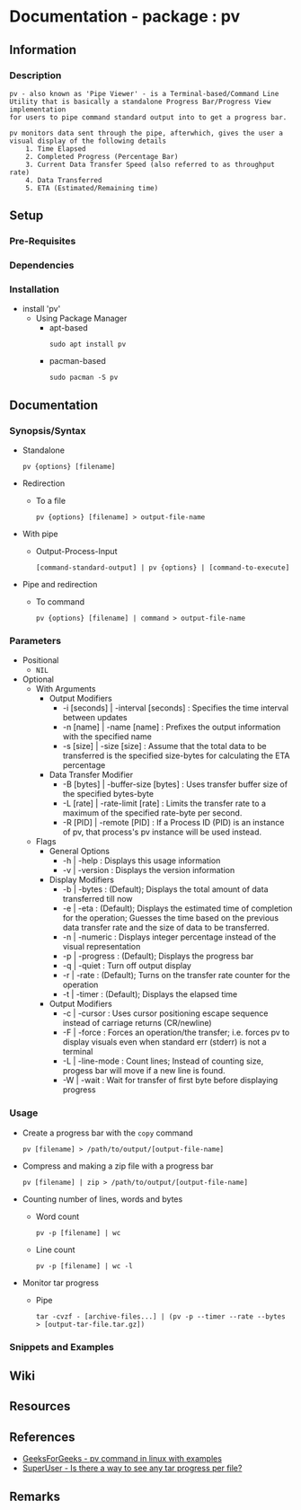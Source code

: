 # Documentation - package : pv

## Information
### Description
```
pv - also known as 'Pipe Viewer' - is a Terminal-based/Command Line Utility that is basically a standalone Progress Bar/Progress View implementation
for users to pipe command standard output into to get a progress bar.

pv monitors data sent through the pipe, afterwhich, gives the user a visual display of the following details
	1. Time Elapsed
	2. Completed Progress (Percentage Bar)
	3. Current Data Transfer Speed (also referred to as throughput rate)
	4. Data Transferred
	5. ETA (Estimated/Remaining time)
```

## Setup
### Pre-Requisites

### Dependencies

### Installation
- install 'pv'
	- Using Package Manager
		- apt-based
			```console
			sudo apt install pv
			```
		- pacman-based
			```console
			sudo pacman -S pv
			```

## Documentation
### Synopsis/Syntax
- Standalone
	```console
	pv {options} [filename]
	```

- Redirection
	- To a file
		```console
		pv {options} [filename] > output-file-name
		```

- With pipe
	- Output-Process-Input
		```console
		[command-standard-output] | pv {options} | [command-to-execute]
		```

- Pipe and redirection
	- To command
		```console
		pv {options} [filename] | command > output-file-name
		```

### Parameters
- Positional
	+ `NIL`
- Optional
	- With Arguments
		- Output Modifiers
			+ -i [seconds] | -interval [seconds] : Specifies the time interval between updates
			+ -n [name]    | -name [name]        : Prefixes the output information with the specified name
			+ -s [size]    | -size [size]        : Assume that the total data to be transferred is the specified size-bytes for calculating the ETA percentage
		- Data Transfer Modifier
			+ -B [bytes]   | -buffer-size [bytes] : Uses transfer buffer size of the specified bytes-byte
			+ -L [rate]    | -rate-limit [rate]   : Limits the transfer rate to a maximum of the specified rate-byte per second.
			+ -R [PID]     | -remote [PID]        : If a Process ID (PID) is an instance of pv, that process's pv instance will be used instead.
	- Flags
		- General Options
			+ -h | -help    : Displays this usage information
			+ -v | -version : Displays the version information
		- Display Modifiers
			+ -b | -bytes    : (Default); Displays the total amount of data transferred till now
			+ -e | -eta      : (Default); Displays the estimated time of completion for the operation; Guesses the time based on the previous data transfer rate and the size of data to be transferred.
			+ -n | -numeric  : Displays integer percentage instead of the visual representation
			+ -p | -progress : (Default); Displays the progress bar
			+ -q | -quiet    : Turn off output display
			+ -r | -rate     : (Default); Turns on the transfer rate counter for the operation
			+ -t | -timer    : (Default); Displays the elapsed time
		- Output Modifiers
			+ -c | -cursor    : Uses cursor positioning escape sequence instead of carriage returns (CR/newline)
			+ -F | -force     : Forces an operation/the transfer; i.e. forces pv to display visuals even when standard err (stderr) is not a terminal
			+ -L | -line-mode : Count lines; Instead of counting size, progess bar will move if a new line is found.
			+ -W | -wait      : Wait for transfer of first byte before displaying progress

### Usage
- Create a progress bar with the `copy` command
	```console
	pv [filename] > /path/to/output/[output-file-name]
	```

- Compress and making a zip file with a progress bar
	```console
	pv [filename] | zip > /path/to/output/[output-file-name]
	```

- Counting number of lines, words and bytes
	- Word count
		```console
		pv -p [filename] | wc
		```
	- Line count
		```console
		pv -p [filename] | wc -l
		```

- Monitor tar progress
	- Pipe
		```console
		tar -cvzf - [archive-files...] | (pv -p --timer --rate --bytes > [output-tar-file.tar.gz])
		```

### Snippets and Examples

## Wiki

## Resources

## References
+ [GeeksForGeeks - pv command in linux with examples](https://www.geeksforgeeks.org/pv-command-in-linux-with-examples/)
+ [SuperUser - Is there a way to see any tar progress per file?](https://superuser.com/questions/168749/is-there-a-way-to-see-any-tar-progress-per-file)

## Remarks

